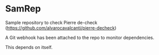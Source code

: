 # SamRep
Sample repository to check Pierre de-check (https://github.com/alvarocavalcanti/pierre-decheck)

A Git webhook has been attached to the repo to monitor dependencies.

This depends on itself.
